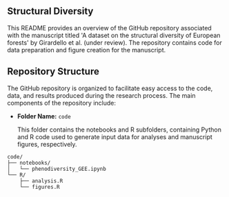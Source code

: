 ## Structural Diversity

This README provides an overview of the GitHub repository associated with the manuscript titled 'A dataset on the structural diversity of European forests' by Girardello et al. (under review). The repository contains code for data preparation and figure creation for the manuscript.

## Repository Structure

The GitHub repository is organized to facilitate easy access to the code, data, and results produced during the research process. The main components of the repository include:



- **Folder Name:** `code`
  
  This folder contains the notebooks and R subfolders, containing Python and R code used to generate input data for analyses and manuscript figures, respectively.

```
code/
├── notebooks/
│   └── phenodiversity_GEE.ipynb
└── R/
    ├── analysis.R
    └── figures.R
```
